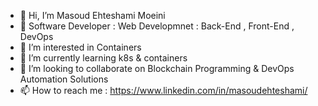 - 👋 Hi, I’m Masoud Ehteshami Moeini
- 👋 Software Developer : Web Developmnet : Back-End , Front-End , DevOps 
- 👀 I’m interested in Containers
- 🌱 I’m currently learning k8s & containers
- 💞️ I’m looking to collaborate on Blockchain Programming & DevOps Automation Solutions
- 📫 How to reach me : https://www.linkedin.com/in/masoudehteshami/

<!---
masoudei/masoudei is a ✨ special ✨ repository because its `README.md` (this file) appears on your GitHub profile.
You can click the Preview link to take a look at your changes.
--->
